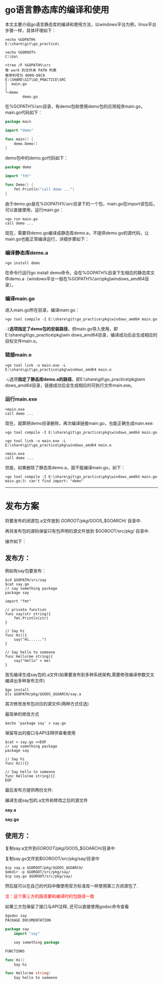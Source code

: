 # go语言静态库的编译和使用

本文主要介绍go语言静态库的编译和使用方法，以windows平台为例，linux平台步骤一样，具体环境如下：

```shell
>echo %GOPATH%
E:\share\git\go_practice\

>echo %GOROOT%
C:\Go\

>tree /F %GOPATH%\src
卷 work 的文件夹 PATH 列表
卷序列号为 0009-D8C8
E:\SHARE\GIT\GO_PRACTICE\SRC
│  main.go
│
└─demo
        demo.go
```

在%GOPATH%\src目录，有demo包和使用demo包的应用程序main.go，main.go代码如下：

```go
package main

import "demo"

func main() {
    demo.Demo()
}
```

demo包中的demo.go代码如下：

```go
package demo

import "fmt"

func Demo() {
    fmt.Println("call demo ...")
}
```

由于demo.go是在%GOPATH%\src目录下的一个包，main.go在import该包后，可以直接使用，运行main.go：

```shell
>go run main.go
call demo ...
```



现在，需要将demo.go编译成静态库demo.a，不提供demo.go的源代码，让main.go也能正常编译运行，详细步骤如下：

### 编译静态库demo.a

```shell
>go install demo
```

在命令行运行go install demo命令，会在%GOPATH%目录下生相应的静态库文件demo.a（windows平台一般在%GOPATH%\src\pkg\windows_amd64目录）。

### 编译main.go

进入main.go所在目录，编译main.go：

```shell
>go tool compile -I E:\share\git\go_practice\pkg\windows_amd64 main.go
```

`-I`**选项指定了demo包的安装路径**，供main.go导入使用，即E:\share\git\go_practice\pkg\win
dows_amd64目录，编译成功后会生成相应的目标文件main.o。



### 链接main.o

```shell
>go tool link -o main.exe -L E:\share\git\go_practice\pkg\windows_amd64 main.o
```

`-L`选项**指定了静态库demo.a的路径**，即E:\share\git\go_practice\pkg\win
dows_amd64目录，链接成功后会生成相应的可执行文件main.exe。



### 运行main.exe

```shell
>main.exe
call demo ...
```



现在，就算把demo目录删除，再次编译链接main.go，也能正确生成main.exe:

```shell
>go tool compile -I E:\share\git\go_practice\pkg\windows_amd64 main.go

>go tool link -o main.exe -L E:\share\git\go_practice\pkg\windows_amd64 main.o

>main.exe
call demo ...
```

但是，如果删除了静态库demo.a，就不能编译main.go，如下：

```shell
>go tool compile -I E:\share\git\go_practice\pkg\windows_amd64 main.go
main.go:3: can't find import: "demo"
```

------





# 发布方案

将要发布的闭源包.a文件放到 $GOROOT/pkg/$GOOS_$GOARCH/ 目录中.

再将发布包的源码保留只有包声明的源文件放到 $GOROOT/src/pkg/ 目录中.

操作如下：

## 发布方：

例如有say包要发布：

```
$cd $GOPATH/src/say
$cat say.go
// say something package
package say

import "fmt"

// private function
func say(str string){
    fmt.Println(str)
}

// Say hi
func Hi(){
    say("Hi......")
}

// Say hello to someone
func Hello(me string){
    say("Hello" + me)
}
```

首先编译生成say包的.a文件(如果要发布到多种系统架构,需要修改编译参数交叉编译出多种发布文件)

```
$go install
$ls $GOPATH/pkg/$GOOS_$GOARCH/say.a
```

其次修改发布包对应的源文件(两种方式任选)

最简单的修改方式

```
$echo 'package say' > say.go
```

保留导出的接口与API注释供查看使用

```
$cat > say.go <<EOF
// say something package
package say

// Say hi
func Hi(){}

// Say hello to someone
func Hello(me string){}
EOF
```

最后发布方提供两份文件:

编译生成say包的.a文件和修改之后的源文件

**say.a**

**say.go**



## 使用方：

复制say.a文件到$GOROOT/pkg/$GOOS_$GOARCH/目录中

复制say.go文件到$GOROOT/src/pkg/say/目录中

```
$cp say.a $GOROOT/pkg/$GOOS_$GOARCH/
$mkdir -p $GOROOT/src/pkg/say/
$cp say.go $GOROOT/src/pkg/say/
```

然后就可以在自己的代码中像使用官方标准库一样使用第三方闭源包了.

<font color='red'>注：这个第三方的路径要和编译时的包路径一致</font>

如果三方包保留了接口与API注释, 还可以直接使用godoc命令查看

```go
$godoc say
PACKAGE DOCUMENTATION

package say
    import "say"

    say something package

FUNCTIONS

func Hi()
    Say hi

func Hello(me string)
    Say hello to someone
```

